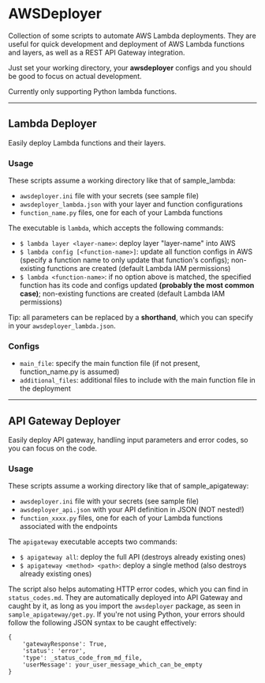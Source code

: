 # AWSDeployer

Collection of some scripts to automate AWS Lambda deployments. They are useful for quick development and deployment of AWS Lambda functions and layers, as well as a REST API Gateway integration.

Just set your working directory, your __awsdeployer__ configs and you should be good to focus on actual development.

Currently only supporting Python lambda functions.

---

## Lambda Deployer
Easily deploy Lambda functions and their layers.

### Usage
These scripts assume a working directory like that of sample_lambda:
* `awsdeployer.ini` file with your secrets (see sample file)
* `awsdeployer_lambda.json` with your layer and function configurations
* `function_name.py` files, one for each of your Lambda functions

The executable is `lambda`, which accepts the following commands:
* `$ lambda layer <layer-name>`: deploy layer "layer-name" into AWS
* `$ lambda config [<function-name>]`: update all function configs in AWS (specify a function name to only update that function's configs); non-existing functions are created (default Lambda IAM permissions)
* `$ lambda <function-name>`: if no option above is matched, the specified function has its code and configs updated **(probably the most common case)**; non-existing functions are created (default Lambda IAM permissions)

Tip: all <function-name> parameters can be replaced by a __shorthand__, which you can specify in your `awsdeployer_lambda.json`.

### Configs
* `main_file`: specify the main function file (if not present, function_name.py is assumed)
* `additional_files`: additional files to include with the main function file in the deployment

---

## API Gateway Deployer
Easily deploy API gateway, handling input parameters and error codes, so you can focus on the code.

### Usage
These scripts assume a working directory like that of sample_apigateway:
* `awsdeployer.ini` file with your secrets (see sample file)
* `awsdeployer_api.json` with your API definition in JSON (NOT nested!)
* `function_xxxx.py` files, one for each of your Lambda functions associated with the endpoints

The `apigateway` executable accepts two commands:
* `$ apigateway all`: deploy the full API (destroys already existing ones)
* `$ apigateway <method> <path>`: deploy a single method (also destroys already existing ones)

The script also helps automating HTTP error codes, which you can find in `status_codes.md`. They are automatically
deployed into API Gateway and caught by it, as long as you import the `awsdeployer` package, as seen in `sample_apigateway/get.py`.
If you're not using Python, your errors should follow the following JSON syntax to be caught effectively:
```
{
    'gatewayResponse': True,
    'status': 'error',
    'type': _status_code_from_md_file,
    'userMessage': your_user_message_which_can_be_empty
}
```
